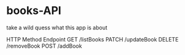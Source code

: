 # books-API

take a wild quess what this app is about

HTTP Method Endpoint
GET /listBooks
PATCH /updateBook
DELETE /removeBook
POST /addBook
